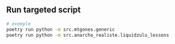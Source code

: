 ## Run targeted script

```bash
# exemple
poetry run python -m src.mtgones.generic
poetry run python -m src.anarcho_realiste.liquidzulu_lessons
```
